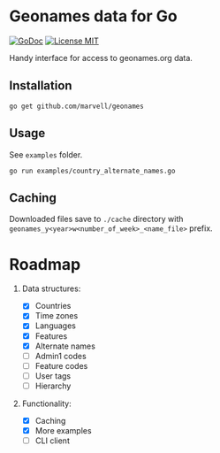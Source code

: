 # Geonames data for Go

[![GoDoc](https://img.shields.io/badge/godoc-reference-blue.svg?style=flat)](https://godoc.org/github.com/marvell/geonames)
[![License MIT](https://img.shields.io/badge/license-MIT-lightgrey.svg?style=flat)](LICENSE)

Handy interface for access to geonames.org data.

## Installation

    go get github.com/marvell/geonames

## Usage

See `examples` folder.

```
go run examples/country_alternate_names.go
```

## Caching

Downloaded files save to `./cache` directory with `geonames_y<year>w<number_of_week>_<name_file>` prefix.

# Roadmap

1. Data structures:

    * [x] Countries
    * [x] Time zones
    * [x] Languages
    * [x] Features
    * [x] Alternate names
    * [ ] Admin1 codes
    * [ ] Feature codes
    * [ ] User tags
    * [ ] Hierarchy

2. Functionality:

    * [x] Caching
    * [x] More examples
    * [ ] CLI client
